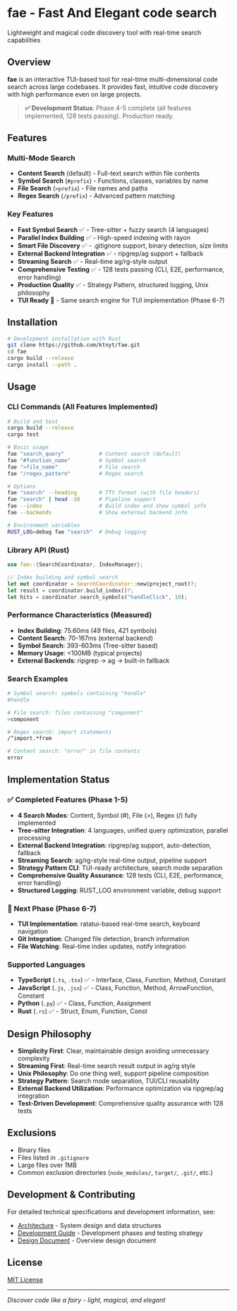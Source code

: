 # fae - Fast And Elegant code search

Lightweight and magical code discovery tool with real-time search capabilities

## Overview

**fae** is an interactive TUI-based tool for real-time multi-dimensional code search across large codebases. It provides fast, intuitive code discovery with high performance even on large projects.

> **✅ Development Status**: Phase 4-5 complete (all features implemented, 128 tests passing). Production ready.

## Features

### Multi-Mode Search
- **Content Search** (default) - Full-text search within file contents
- **Symbol Search** (`#prefix`) - Functions, classes, variables by name
- **File Search** (`>prefix`) - File names and paths
- **Regex Search** (`/prefix`) - Advanced pattern matching

### Key Features
- **Fast Symbol Search** ✅ - Tree-sitter + fuzzy search (4 languages)
- **Parallel Index Building** ✅ - High-speed indexing with rayon
- **Smart File Discovery** ✅ - .gitignore support, binary detection, size limits
- **External Backend Integration** ✅ - ripgrep/ag support + fallback
- **Streaming Search** ✅ - Real-time ag/rg-style output
- **Comprehensive Testing** ✅ - 128 tests passing (CLI, E2E, performance, error handling)
- **Production Quality** ✅ - Strategy Pattern, structured logging, Unix philosophy
- **TUI Ready** 🔄 - Same search engine for TUI implementation (Phase 6-7)

## Installation

```bash
# Development installation with Rust
git clone https://github.com/ktnyt/fae.git
cd fae
cargo build --release
cargo install --path .
```

## Usage

### CLI Commands (All Features Implemented)

```bash
# Build and test
cargo build --release
cargo test

# Basic usage
fae "search_query"           # Content search (default)
fae "#function_name"         # Symbol search
fae ">file_name"             # File search
fae "/regex_pattern"         # Regex search

# Options
fae "search" --heading       # TTY format (with file headers)
fae "search" | head -10      # Pipeline support
fae --index                  # Build index and show symbol info
fae --backends               # Show external backend info

# Environment variables
RUST_LOG=debug fae "search"  # Debug logging
```

### Library API (Rust)

```rust
use fae::{SearchCoordinator, IndexManager};

// Index building and symbol search
let mut coordinator = SearchCoordinator::new(project_root)?;
let result = coordinator.build_index()?;
let hits = coordinator.search_symbols("handleClick", 10);
```

### Performance Characteristics (Measured)

- **Index Building**: 75.60ms (49 files, 421 symbols)
- **Content Search**: 70-167ms (external backend)
- **Symbol Search**: 393-603ms (Tree-sitter based)
- **Memory Usage**: <100MB (typical projects)
- **External Backends**: ripgrep → ag → built-in fallback

### Search Examples

```bash
# Symbol search: symbols containing "handle"
#handle

# File search: files containing "component"
>component

# Regex search: import statements
/^import.*from

# Content search: "error" in file contents
error
```

## Implementation Status

### ✅ Completed Features (Phase 1-5)

- **4 Search Modes**: Content, Symbol (#), File (>), Regex (/) fully implemented
- **Tree-sitter Integration**: 4 languages, unified query optimization, parallel processing
- **External Backend Integration**: ripgrep/ag support, auto-detection, fallback
- **Streaming Search**: ag/rg-style real-time output, pipeline support
- **Strategy Pattern CLI**: TUI-ready architecture, search mode separation
- **Comprehensive Quality Assurance**: 128 tests (CLI, E2E, performance, error handling)
- **Structured Logging**: RUST_LOG environment variable, debug support

### 🔄 Next Phase (Phase 6-7)

- **TUI Implementation**: ratatui-based real-time search, keyboard navigation
- **Git Integration**: Changed file detection, branch information
- **File Watching**: Real-time index updates, notify integration

### Supported Languages

- **TypeScript** (`.ts`, `.tsx`) ✅ - Interface, Class, Function, Method, Constant
- **JavaScript** (`.js`, `.jsx`) ✅ - Class, Function, Method, ArrowFunction, Constant
- **Python** (`.py`) ✅ - Class, Function, Assignment
- **Rust** (`.rs`) ✅ - Struct, Enum, Function, Const

## Design Philosophy

- **Simplicity First**: Clear, maintainable design avoiding unnecessary complexity
- **Streaming First**: Real-time search result output in ag/rg style
- **Unix Philosophy**: Do one thing well, support pipeline composition
- **Strategy Pattern**: Search mode separation, TUI/CLI reusability
- **External Backend Utilization**: Performance optimization via ripgrep/ag integration
- **Test-Driven Development**: Comprehensive quality assurance with 128 tests

## Exclusions

- Binary files
- Files listed in `.gitignore`
- Large files over 1MB
- Common exclusion directories (`node_modules/`, `target/`, `.git/`, etc.)

## Development & Contributing

For detailed technical specifications and development information, see:

- [Architecture](./docs/ARCHITECTURE.md) - System design and data structures
- [Development Guide](./docs/DEVELOPMENT.md) - Development phases and testing strategy
- [Design Document](./docs/DESIGN.md) - Overview design document

## License

[MIT License](./LICENSE)

---

*Discover code like a fairy - light, magical, and elegant*